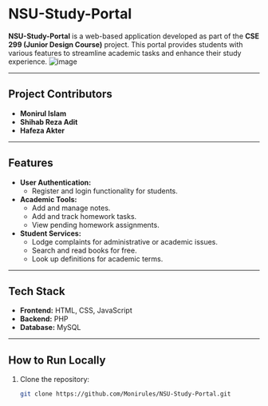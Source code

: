 # NSU-Study-Portal

**NSU-Study-Portal** is a web-based application developed as part of the **CSE 299 (Junior Design Course)** project. This portal provides students with various features to streamline academic tasks and enhance their study experience.
![image](https://github.com/user-attachments/assets/aa82768d-4068-45c7-9616-770951758e4b)

---

## Project Contributors
- **Monirul Islam**
- **Shihab Reza Adit**  
- **Hafeza Akter**  


---

## Features
- **User Authentication:**  
  - Register and login functionality for students.  
- **Academic Tools:**  
  - Add and manage notes.  
  - Add and track homework tasks.  
  - View pending homework assignments.  
- **Student Services:**  
  - Lodge complaints for administrative or academic issues.  
  - Search and read books for free.  
  - Look up definitions for academic terms.  

---

## Tech Stack
- **Frontend:** HTML, CSS, JavaScript  
- **Backend:** PHP  
- **Database:** MySQL  

---

## How to Run Locally
1. Clone the repository:  
   ```bash
   git clone https://github.com/Monirules/NSU-Study-Portal.git

